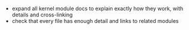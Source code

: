 - expand all kernel module docs to explain exactly how they work, with details and cross-linking
- check that every file has enough detail and links to related modules
